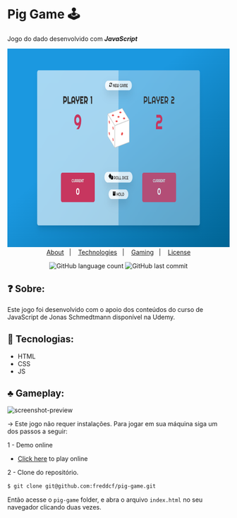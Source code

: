 # Pig Game 🕹

Jogo do dado desenvolvido com ***JavaScript***

<p align="center">
  <img height="450px" alt="screenshot-preview" src="https://github.com/freddcf/pig-game/blob/main/img/previewFiles/previewStatic.png?raw=true">
  <br>
	<a href="#question-sobre">About</a>&nbsp;&nbsp;&nbsp;|&nbsp;&nbsp;&nbsp;
	<a href="#rocket-tecnologias">Technologies</a>&nbsp;&nbsp;&nbsp;|&nbsp;&nbsp;&nbsp;
	<a href="#clubs-gameplay">Gaming</a>&nbsp;&nbsp;&nbsp;|&nbsp;&nbsp;&nbsp;
	<a href="#balance_scale-license">License</a>	
</p>

<p align="center">
    <img alt="GitHub language count" src="https://img.shields.io/github/languages/count/freddcf/snake-game">	
    <img alt="GitHub last commit" src="https://img.shields.io/github/last-commit/freddcf/snake-game">
<p>

## :question: Sobre:
Este jogo foi desenvolvido com o apoio dos conteúdos do curso de JavaScript de Jonas Schmedtmann disponível na Udemy.

## :rocket: Tecnologias:

* HTML
* CSS
* JS

## :clubs: Gameplay:

<img height="450px" alt="screenshot-preview" src="https://github.com/freddcf/pig-game/blob/main/img/previewFiles/previewGif.gif?raw=true">

-> Este jogo não requer instalações. Para jogar em sua máquina siga um dos passos a seguir:

1 - Demo online
* [Click here](https://freddcf.github.io/pig-game/) to play online

2 - Clone do repositório.

```sh
$ git clone git@github.com:freddcf/pig-game.git
```

Então acesse o `pig-game` folder, e abra o arquivo `index.html` no seu navegador clicando duas vezes.
